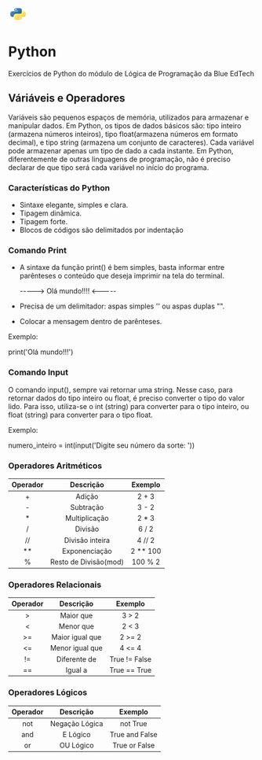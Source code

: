 <img alt="Dara-Python" height="30" width="40" src="https://raw.githubusercontent.com/devicons/devicon/master/icons/python/python-original.svg"><h1>Python</h1>

Exercícios de Python do módulo de Lógica de Programação da Blue EdTech 

## Váriáveis e Operadores 
Variáveis são pequenos espaços de memória, utilizados para armazenar e manipular dados. Em Python, os tipos de dados básicos são: tipo inteiro (armazena números inteiros), tipo float(armazena números em formato decimal), e tipo string (armazena um conjunto de caracteres). Cada variável pode armazenar apenas um tipo de dado a cada instante. Em Python, diferentemente de outras linguagens de programação, não é preciso declarar de que tipo será cada variável no início do programa.

### Características do Python 
- Sintaxe elegante, simples e clara.
- Tipagem dinâmica.
- Tipagem forte.
- Blocos de códigos são delimitados por indentação

### Comando Print
- A sintaxe da função print() é bem simples, basta informar entre parênteses o conteúdo que deseja imprimir na tela do terminal.

  -----> Olá mundo!!!! <-----

- Precisa de um delimitador: aspas simples ''
ou aspas duplas "".
- Colocar a mensagem dentro de parênteses.

Exemplo: 

print('Olá mundo!!!')

### Comando Input
O comando input(), sempre vai retornar uma string. Nesse caso, para retornar dados do tipo inteiro ou float, é preciso converter o tipo do valor lido. Para isso, utiliza-se o int (string) para converter para o tipo inteiro, ou float (string) para converter para o tipo float.

Exemplo:

numero_inteiro = int(input('Digite seu número da sorte: '))

### Operadores Aritméticos

| Operador | Descrição | Exemplo |
| :---:| :---: | :---: |
|+|Adição|2 + 3|
|-|Subtração|3 - 2|
|* |Multiplicação|2 * 3|
|/|Divisão| 6 / 2|
|//| Divisão inteira|4 // 2|
|**| Exponenciação| 2 ** 100|
|%| Resto de Divisão(mod)|100 % 2|

### Operadores Relacionais

|Operador | Descrição | Exemplo|
| :---:| :---: | :---:|
|>| Maior que| 3 > 2|
|<| Menor que| 2 < 3|
|>=| Maior igual que| 2 >= 2|
|<=| Menor igual que| 4 <= 4|
|!=| Diferente de | True != False|
|==| Igual a | True == True|

### Operadores Lógicos

|Operador|Descrição|Exemplo|
| :---: | :---: | :---: |
| not | Negação Lógica | not True|
| and | E Lógico | True and False |
| or | OU Lógico | True or False |



